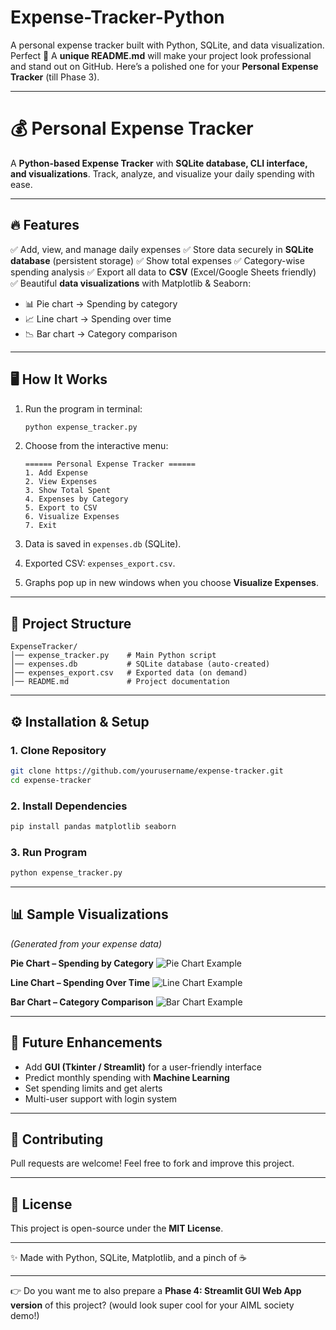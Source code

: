 # Expense-Tracker-Python
A personal expense tracker built with Python, SQLite, and data visualization.
Perfect 🚀 A **unique README.md** will make your project look professional and stand out on GitHub.
Here’s a polished one for your **Personal Expense Tracker** (till Phase 3).

---

# 💰 Personal Expense Tracker

A **Python-based Expense Tracker** with **SQLite database, CLI interface, and visualizations**.
Track, analyze, and visualize your daily spending with ease.

---

## 🔥 Features

✅ Add, view, and manage daily expenses
✅ Store data securely in **SQLite database** (persistent storage)
✅ Show total expenses
✅ Category-wise spending analysis
✅ Export all data to **CSV** (Excel/Google Sheets friendly)
✅ Beautiful **data visualizations** with Matplotlib & Seaborn:

* 📊 Pie chart → Spending by category
* 📈 Line chart → Spending over time
* 📉 Bar chart → Category comparison

---

## 🖥️ How It Works

1. Run the program in terminal:

   ```bash
   python expense_tracker.py
   ```
2. Choose from the interactive menu:

   ```
   ====== Personal Expense Tracker ======
   1. Add Expense
   2. View Expenses
   3. Show Total Spent
   4. Expenses by Category
   5. Export to CSV
   6. Visualize Expenses
   7. Exit
   ```
3. Data is saved in `expenses.db` (SQLite).
4. Exported CSV: `expenses_export.csv`.
5. Graphs pop up in new windows when you choose **Visualize Expenses**.

---

## 📂 Project Structure

```
ExpenseTracker/
│── expense_tracker.py    # Main Python script
│── expenses.db           # SQLite database (auto-created)
│── expenses_export.csv   # Exported data (on demand)
│── README.md             # Project documentation
```

---

## ⚙️ Installation & Setup

### 1. Clone Repository

```bash
git clone https://github.com/yourusername/expense-tracker.git
cd expense-tracker
```

### 2. Install Dependencies

```bash
pip install pandas matplotlib seaborn
```

### 3. Run Program

```bash
python expense_tracker.py
```

---

## 📊 Sample Visualizations

*(Generated from your expense data)*

**Pie Chart – Spending by Category**
![Pie Chart Example](images/chart.png)

**Line Chart – Spending Over Time**
![Line Chart Example](images/line.png)

**Bar Chart – Category Comparison**
![Bar Chart Example](images/bargraph.png)

---

## 🚀 Future Enhancements

* Add **GUI (Tkinter / Streamlit)** for a user-friendly interface
* Predict monthly spending with **Machine Learning**
* Set spending limits and get alerts
* Multi-user support with login system

---

## 🤝 Contributing

Pull requests are welcome! Feel free to fork and improve this project.

---

## 📜 License

This project is open-source under the **MIT License**.

---

✨ Made with Python, SQLite, Matplotlib, and a pinch of ☕

---

👉 Do you want me to also prepare a **Phase 4: Streamlit GUI Web App version** of this project? (would look super cool for your AIML society demo!)
